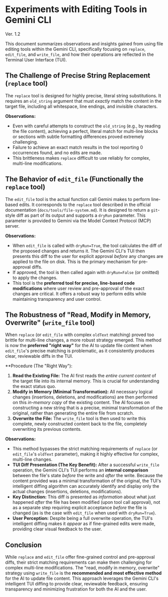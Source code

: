 # Experiments with Editing Tools in Gemini CLI
Ver. 1.2

This document summarizes observations and insights gained from using file editing tools within the Gemini CLI, specifically focusing on `replace`, `edit_file`, and `write_file`, and how their operations are reflected in the Terminal User Interface (TUI).

## The Challenge of Precise String Replacement (`replace` tool)

The `replace` tool is designed for highly precise, literal string substitutions. It requires an `old_string` argument that must *exactly* match the content in the target file, including all whitespace, line endings, and invisible characters.

**Observations:**
*   Even with careful attempts to construct the `old_string` (e.g., by reading the file content), achieving a perfect, literal match for multi-line blocks or sections with subtle formatting differences proved extremely challenging.
*   Failure to achieve an exact match results in the tool reporting 0 occurrences found, and no edits are made.
*   This brittleness makes `replace` difficult to use reliably for complex, multi-line modifications.

## The Behavior of `edit_file` (Functionally the `replace` tool)

The `edit_file` tool is the actual function call Gemini makes to perform line-based edits. It corresponds to the `replace` tool described in the official documentation (`docs/tools/file-system.md`). It is designed to return a `git`-style diff as part of its output and supports a `dryRun` parameter. This parameter is provided to Gemini via the Model Context Protocol (MCP) server.

**Observations:**
*   When `edit_file` is called with `dryRun=True`, the tool calculates the diff of the proposed changes and returns it. The Gemini CLI's TUI then presents this diff to the user for explicit approval *before* any changes are applied to the file on disk. This is the primary mechanism for pre-approval diffs.
*   If approved, the tool is then called again with `dryRun=False` (or omitted) to apply the changes.
*   This tool is the **preferred tool for precise, line-based code modifications** where user review and pre-approval of the exact changes are critical. It offers a robust way to perform edits while maintaining transparency and user control.

## The Robustness of "Read, Modify in Memory, Overwrite" (`write_file` tool)

When `replace` (or `edit_file` with complex `oldText` matching) proved too brittle for multi-line changes, a more robust strategy emerged. This method is now the **preferred "right way"** for the AI to update file content when `edit_file`'s precise matching is problematic, as it consistently produces clear, reviewable diffs in the TUI.

**Procedure (The "Right Way"):
1.  **Read the Existing File:** The AI first reads the *entire current content* of the target file into its internal memory. This is crucial for understanding the exact status quo.
2.  **Modify in Memory (Minimal Transformation):** All necessary logical changes (insertions, deletions, and modifications) are then performed on this *in-memory copy* of the existing content. The AI focuses on constructing a new string that is a precise, minimal transformation of the original, rather than generating the entire file from scratch.
3.  **Overwrite the File:** The `write_file` tool is then used to write this complete, newly constructed content back to the file, completely overwriting its previous contents.

**Observations:**
*   This method bypasses the strict matching requirements of `replace` (or `edit_file`'s `oldText` parameter), making it highly effective for complex, multi-line changes.
*   **TUI Diff Presentation (The Key Benefit):** After a successful `write_file` operation, the Gemini CLI's TUI performs an **internal comparison** between the file's state *before* the write and *after* the write. Because the content provided was a minimal transformation of the original, the TUI's intelligent diffing algorithm can accurately identify and display only the actual changes (insertions, deletions, modifications).
*   **Key Distinction:** This diff is presented as *information* about what just happened *after* the file has been modified (upon tool call approval), not as a separate step requiring explicit acceptance *before* the file is changed (as is the case with `edit_file` when used with `dryRun=True`).
*   **User Perception:** Despite being a full overwrite operation, the TUI's intelligent diffing makes it *appear* as if fine-grained edits were made, providing clear visual feedback to the user.

## Conclusion

While `replace` and `edit_file` offer fine-grained control and pre-approval diffs, their strict matching requirements can make them challenging for complex multi-line modifications. The "read, modify in memory, overwrite" strategy using `write_file` is the **recommended and most effective method** for the AI to update file content. This approach leverages the Gemini CLI's intelligent TUI diffing to provide clear, reviewable feedback, ensuring transparency and minimizing frustration for both the AI and the user.
